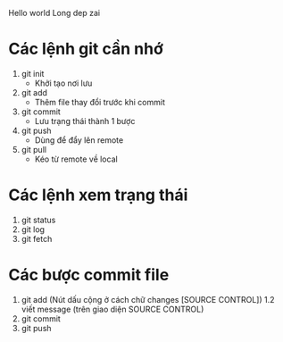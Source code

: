 Hello world
Long dep zai

# Các lệnh git cần nhớ

1. git init
   - Khởi tạo nơi lưu
2. git add
   - Thêm file thay đổi trước khi commit
3. git commit
   - Lưu trạng thái thành 1 bược
4. git push
   - Dùng để đẩy lên remote
5. git pull
   - Kéo từ remote về local

# Các lệnh xem trạng thái

1. git status
2. git log
3. git fetch

# Các bược commit file

1. git add (Nút dấu cộng ở cách chữ changes [SOURCE CONTROL])
   1.2 viết message (trên giao diện SOURCE CONTROL)
2. git commit
3. git push
